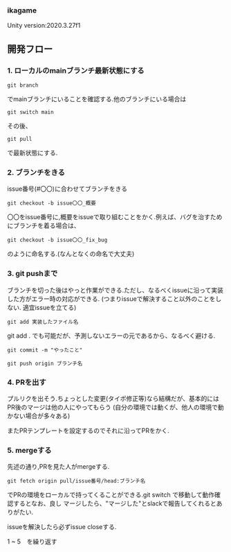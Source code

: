 ### ikagame
Unity version:2020.3.27f1


## 開発フロー

### 1. ローカルのmainブランチ最新状態にする

```
git branch
```
でmainブランチにいることを確認する.他のブランチにいる場合は

```
git switch main
```
その後、
```
git pull
```
で最新状態にする.

### 2. ブランチをきる
issue番号(#〇〇)に合わせてブランチをきる
```
git checkout -b issue〇〇_概要
```
〇〇をissue番号に,概要をissueで取り組むことをかく.例えば、バグを治すためにブランチを着る場合は、
```
git checkout -b issue〇〇_fix_bug
```
のように命名する.(なんとなくの命名で大丈夫)

### 3. git pushまで
ブランチを切った後はやっと作業ができる.ただし、なるべくissueに沿って実装した方がエラー時の対応ができる.
(つまりissueで解決すること以外のことをしない. 適宜issueを立てる)

```
git add 実装したファイル名
```
git add . でも可能だが、予測しないエラーの元であるから、なるべく避ける.

```
git commit -m "やったこと"
```
```
git push origin ブランチ名
```

### 4. PRを出す
プルリクを出そう.ちょっとした変更(タイポ修正等)なら結構だが、基本的にはPR後のマージは他の人にやってもらう
(自分の環境では動くが、他人の環境で動かない場合が多々ある)

またPRテンプレートを設定するのでそれに沿ってPRをかく.

### 5. mergeする
先述の通り,PRを見た人がmergeする.

```
git fetch origin pull/issue番号/head:ブランチ名
```
でPRの環境をローカルで持ってくることができる.git switch で移動して動作確認するとなお、良し
マージしたら、"マージした"とslackで報告してくれるとありがたい.

issueを解決したら必ずissue closeする.

1 ~ 5　を繰り返す
